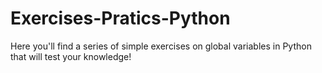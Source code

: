# Exercises-Pratics-Python
Here you'll find a series of simple exercises on global variables in Python that will test your knowledge!
